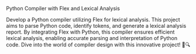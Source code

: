 Python Compiler with Flex and Lexical Analysis

Develop a Python compiler utilizing Flex for lexical analysis. This project aims to parse Python code, identify tokens, and generate a lexical analysis report. By integrating Flex with Python, this compiler ensures efficient lexical analysis, enabling accurate parsing and interpretation of Python code. Dive into the world of compiler design with this innovative project! 🐍🔍
